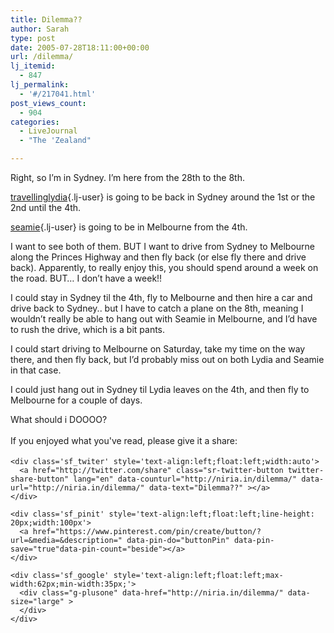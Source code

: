 ```yaml
---
title: Dilemma??
author: Sarah
type: post
date: 2005-07-28T18:11:00+00:00
url: /dilemma/
lj_itemid:
  - 847
lj_permalink:
  - '#/217041.html'
post_views_count:
  - 904
categories:
  - LiveJournal
  - "The 'Zealand"

---
```

<div id="fb-root">
</div>

Right, so I&#8217;m in Sydney. I&#8217;m here from the 28th to the 8th.

[travellinglydia][1]{.lj-user} is going to be back in Sydney around the 1st or the 2nd until the 4th.

[seamie][2]{.lj-user} is going to be in Melbourne from the 4th.

I want to see both of them. BUT I want to drive from Sydney to Melbourne along the Princes Highway and then fly back (or else fly there and drive back). Apparently, to really enjoy this, you should spend around a week on the road. BUT&#8230; I don&#8217;t have a week!!

I could stay in Sydney til the 4th, fly to Melbourne and then hire a car and drive back to Sydney.. but I have to catch a plane on the 8th, meaning I wouldn&#8217;t really be able to hang out with Seamie in Melbourne, and I&#8217;d have to rush the drive, which is a bit pants.
  
I could start driving to Melbourne on Saturday, take my time on the way there, and then fly back, but I&#8217;d probably miss out on both Lydia and Seamie in that case.
  
I could just hang out in Sydney til Lydia leaves on the 4th, and then fly to Melbourne for a couple of days.

What should i DOOOO?

<div class='sfsi_Sicons' style='width: 100%; display: inline-block; vertical-align: middle; text-align:left'>
  <div style='margin:0px 8px 0px 0px; line-height: 24px'>
    <span>If you enjoyed what you've read, please give it a share:</span>
  </div>
  
  <div class='sfsi_socialwpr'>
    <div class='sf_fb' style='text-align:left;width:125px'>
      <div class="fb-like" href="http://niria.in/dilemma/" width="180" send="false" showfaces="false"  action="like" data-share="true"data-layout="button_count" >
      </div>
    </div>
    
    <div class='sf_twiter' style='text-align:left;float:left;width:auto'>
      <a href="http://twitter.com/share" class="sr-twitter-button twitter-share-button" lang="en" data-counturl="http://niria.in/dilemma/" data-url="http://niria.in/dilemma/" data-text="Dilemma??" ></a>
    </div>
    
    <div class='sf_pinit' style='text-align:left;float:left;line-height: 20px;width:100px'>
      <a href="https://www.pinterest.com/pin/create/button/?url=&media=&description=" data-pin-do="buttonPin" data-pin-save="true"data-pin-count="beside"></a>
    </div>
    
    <div class='sf_google' style='text-align:left;float:left;max-width:62px;min-width:35px;'>
      <div class="g-plusone" data-href="http://niria.in/dilemma/" data-size="large" >
      </div>
    </div>
  </div>
</div>

 [1]: http://travellinglydia.livejournal.com/
 [2]: http://seamie.livejournal.com/